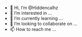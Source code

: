 - 👋 Hi, I’m @Hiddencalhz
- 👀 I’m interested in ...
- 🌱 I’m currently learning ...
- 💞️ I’m looking to collaborate on ...
- 📫 How to reach me ...

<!---
Hiddencalhz/Hiddencalhz is a ✨ special ✨ repository because its `README.md` (this file) appears on your GitHub profile.
You can click the Preview link to take a look at your changes.
--->
